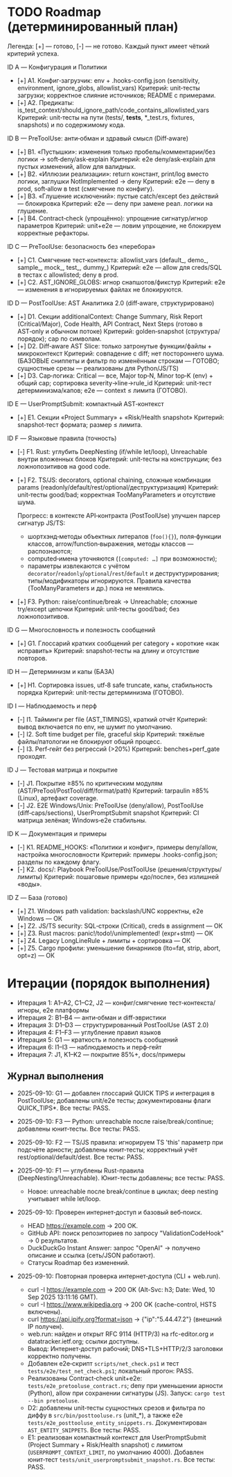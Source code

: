# TODO Roadmap (детерминированный план)

Легенда: [+] — готово, [-] — не готово. Каждый пункт имеет чёткий критерий успеха.

ID A — Конфигурация и Политики
- [+] A1. Конфиг‑загрузчик: env + .hooks-config.json (sensitivity, environment, ignore_globs, allowlist_vars)
  Критерий: unit‑тесты загрузки; корректное слияние источников; README c примерами.
- [+] A2. Предикаты: is_test_context/should_ignore_path/code_contains_allowlisted_vars
  Критерий: unit‑тесты на пути (tests/, __tests__, *_test.rs, fixtures, snapshots) и по содержимому кода.

ID B — PreToolUse: анти‑обман и здравый смысл (Diff‑aware)
- [+] B1. «Пустышки»: изменения только пробелы/комментарии/без логики → soft‑deny/ask‑explain
  Критерий: e2e deny/ask‑explain для пустых изменений, allow для валидных.
- [+] B2. «Иллюзии реализации»: return констант, print/log вместо логики, заглушки NotImplemented → deny
  Критерий: e2e — deny в prod, soft‑allow в test (смягчение по конфигу).
- [+] B3. «Глушение исключений»: пустые catch/except без действий — блокировка
  Критерий: e2e — deny при замене реал. логики на глушение.
- [+] B4. Contract‑check (упрощённо): упрощение сигнатур/игнор параметров
  Критерий: unit+e2e — ловим упрощение, не блокируем корректные рефакторы.

ID C — PreToolUse: безопасность без «перебора»
- [+] C1. Смягчение тест‑контекста: allowlist_vars (default_, demo_, sample_, mock_, test_, dummy_)
  Критерий: e2e — allow для creds/SQL в тестах с allowlisted; deny в prod.
- [+] C2. AST_IGNORE_GLOBS: игнор снапшотов/фикстур
  Критерий: e2e — изменения в игнорируемых файлах не блокируются.

ID D — PostToolUse: AST Аналитика 2.0 (diff‑aware, структурировано)
- [+] D1. Секции additionalContext: Change Summary, Risk Report (Critical/Major), Code Health, API Contract, Next Steps (готово в AST‑only и обычном потоке)
  Критерий: golden‑snapshot (структура/порядок); cap по символам.
- [+] D2. Diff‑aware AST Slice: только затронутые функции/файлы + микроконтекст
  Критерий: совпадение с diff; нет постороннего шума. (БАЗОВЫЕ сниппеты и фильтр по изменённым строкам — ГОТОВО; сущностные срезы — реализованы для Python/JS/TS)
- [+] D3. Cap‑логика: Critical — все, Major top‑N, Minor top‑K (env) + общий cap; сортировка severity→line→rule_id
  Критерий: unit‑тест детерминизма/капов; e2e — context ≤ лимита (ГОТОВО).

ID E — UserPromptSubmit: компактный AST‑контекст
- [+] E1. Секции «Project Summary» + «Risk/Health snapshot»
  Критерий: snapshot‑тест формата; размер ≤ лимита.

ID F — Языковые правила (точность)
- [-] F1. Rust: углубить DeepNesting (if/while let/loop), Unreachable внутри вложенных блоков
  Критерий: unit‑тесты на конструкции; без ложнопозитивов на good code.
- [+] F2. TS/JS: decorators, optional chaining, сложные комбинации params (readonly/default/rest/optional/деструктуризация)
  Критерий: unit‑тесты good/bad; корректная TooManyParameters и отсутствие шума.

  Прогресс: в контексте API‑контракта (PostToolUse) улучшен парсер сигнатур JS/TS:
  - шортхэнд‑методы объектных литералов (`foo(){}`), поля‑функции классов, arrow/function‑выражения, методы классов — распознаются;
  - computed‑имена уточняются (`[computed: …]` при возможности);
  - параметры извлекаются с учётом `decorator`/`readonly`/`optional`/`rest`/`default` и деструктурирования; типы/модификаторы игнорируются.
  Правила качества (TooManyParameters и др.) пока не менялись.
- [+] F3. Python: raise/continue/break → Unreachable; сложные try/except цепочки
  Критерий: unit‑тесты good/bad; без ложнопозитивов.

ID G — Многословность и полезность сообщений
- [+] G1. Глоссарий кратких сообщений per category + короткие «как исправить»
  Критерий: snapshot‑тесты на длину и отсутствие повторов.

ID H — Детерминизм и капы (БАЗА)
- [+] H1. Сортировка issues, utf‑8 safe truncate, капы, стабильность порядка
  Критерий: unit‑тесты детерминизма (ГОТОВО).

ID I — Наблюдаемость и перф
- [-] I1. Тайминги per file (AST_TIMINGS), краткий отчёт
  Критерий: вывод включается по env, не шумит по умолчанию.
- [-] I2. Soft time budget per file, graceful skip
  Критерий: тяжёлые файлы/патологии не блокируют общий процесс.
- [-] I3. Perf‑гейт без регрессий (>20%)
  Критерий: benches+perf_gate проходят.

ID J — Тестовая матрица и покрытие
- [-] J1. Покрытие ≥85% по критическим модулям (AST/PreTool/PostTool/diff/format/path)
  Критерий: tarpaulin ≥85% (Linux), артефакт coverage.
- [-] J2. E2E Windows/Unix: PreToolUse (deny/allow), PostToolUse (diff‑caps/sections), UserPromptSubmit snapshot
  Критерий: CI матрица зелёная; Windows‑e2e стабильны.

ID K — Документация и примеры
- [-] K1. README_HOOKS: «Политики и конфиг», примеры deny/allow, настройка многословности
  Критерий: примеры .hooks-config.json; разделы по каждому флагу.
- [-] K2. docs/: Playbook PreToolUse/PostToolUse (решения/структуры/лимиты)
  Критерий: пошаговые примеры «до/после», без излишней «воды».

ID Z — База (готово)
- [+] Z1. Windows path validation: backslash/UNC корректны, e2e Windows — ОК
- [+] Z2. JS/TS security: SQL‑строки (Critical), creds в assignment — ОК
- [+] Z3. Rust macros: panic!/todo!/unimplemented! (expr+stmt) — ОК
- [+] Z4. Legacy LongLineRule + лимиты + сортировка — ОК
- [+] Z5. Cargo профили: уменьшение бинарников (lto=fat, strip, abort, opt=z) — ОК

# Итерации (порядок выполнения)
- Итерация 1: A1–A2, C1–C2, J2 — конфиг/смягчение тест‑контекста/игноры, e2e платформы
- Итерация 2: B1–B4 — анти‑обман и diff‑эвристики
- Итерация 3: D1–D3 — структурированный PostToolUse (AST 2.0)
- Итерация 4: F1–F3 — углубление правил языков
- Итерация 5: G1 — краткость и полезность сообщений
- Итерация 6: I1–I3 — наблюдаемость и перф‑гейт
- Итерация 7: J1, K1–K2 — покрытие 85%+, docs/примеры

## Журнал выполнения
- 2025-09-10: G1 — добавлен глоссарий QUICK TIPS и интеграция в PostToolUse; добавлены unit/e2e тесты; документированы флаги QUICK_TIPS*. Все тесты: PASS.

- 2025-09-10: F3 — Python: unreachable после raise/break/continue; добавлены юнит‑тесты. Все тесты: PASS.

- 2025-09-10: F2 — TS/JS правила: игнорируем TS  'this' параметр при подсчёте арности; добавлены юнит‑тесты; корректный учёт rest/optional/default/dest. Все тесты: PASS. 

- 2025-09-10: F1 — углублены Rust-правила (DeepNesting/Unreachable). Юнит-тесты добавлены; все тесты: PASS.
  - Новое: unreachable после break/continue в циклах; deep nesting учитывает while let/loop.

- 2025-09-10: Проверен интернет‑доступ и базовый веб‑поиск.
  - HEAD https://example.com → 200 OK.
  - GitHub API: поиск репозиториев по запросу "ValidationCodeHook" → 0 результатов.
  - DuckDuckGo Instant Answer: запрос "OpenAI" → получено описание и ссылка (сеть/JSON работают).
  - Статусы Roadmap без изменений.
- 2025-09-10: Повторная проверка интернет‑доступа (CLI + web.run).
  - curl -I https://example.com → 200 OK (Alt-Svc: h3; Date: Wed, 10 Sep 2025 13:11:16 GMT).
  - curl -I https://www.wikipedia.org → 200 OK (cache-control, HSTS включены).
  - curl https://api.ipify.org?format=json → {"ip":"5.44.47.2"} (внешний IP получен).
  - web.run: найден и открыт RFC 9114 (HTTP/3) на rfc-editor.org и datatracker.ietf.org; ссылки доступны.
  - Вывод: Интернет‑доступ рабочий; DNS+TLS+HTTP/2/3 заголовки корректно получены.
  - Добавлен e2e‑скрипт `scripts/net_check.ps1` и тест `tests/e2e/test_net_check.ps1`; локальный прогон: PASS.
  - Реализованы Contract‑check unit+e2e: `tests/e2e_pretooluse_contract.rs`; deny при уменьшении арности (Python), allow при сохранении сигнатуры (JS). Запуск: `cargo test --bin pretooluse`.
  - D2: добавлены unit‑тесты сущностных срезов и фильтра по диффу в `src/bin/posttooluse.rs` (unit_*), а также e2e `tests/e2e_posttooluse_entity_snippets.rs`. Документирован `AST_ENTITY_SNIPPETS`. Все тесты: PASS.
  - E1: реализован компактный контекст для UserPromptSubmit (Project Summary + Risk/Health snapshot) с лимитом (`USERPROMPT_CONTEXT_LIMIT`, по умолчанию 4000). Добавлен юнит‑тест `tests/unit_userpromptsubmit_snapshot.rs`. Все тесты: PASS.








